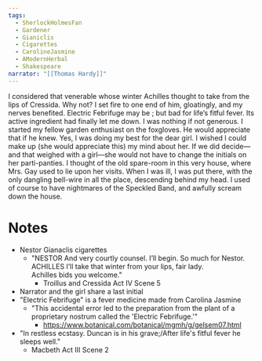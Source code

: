 ```yaml
---
tags:
  - SherlockHolmesFan
  - Gardener
  - Gianiclis
  - Cigarettes
  - CarolineJasmine
  - AModernHerbal
  - Shakespeare
narrator: "[[Thomas Hardy]]"
---
```

I considered that venerable whose winter Achilles thought to take from the lips of Cressida. Why not? I set fire to one end of him, gloatingly, and my nerves benefited. Electric Febrifuge may be ; but bad for life’s fitful fever. Its active ingredient had finally let me down. I was nothing if not generous. I started my fellow garden enthusiast on the foxgloves. He would appreciate that if he knew. Yes, I was doing my best for the dear girl. I wished I could make up (she would appreciate this) my mind about her. If we did decide—and that weighed with a girl—she would not have to change the initials on her parti-panties. I thought of the old spare-room in this very house, where Mrs. Gay used to lie upon her visits. When I was ill, I was put there, with the only dangling bell-wire in all the place, descending behind my head. I used of course to have nightmares of the Speckled Band, and awfully scream down the house.

# Notes
- Nestor Gianaclis cigarettes
	- "NESTOR And very courtly counsel. I’ll begin. So much for Nestor.
	  ACHILLES I’ll take that winter from your lips, fair lady. Achilles bids you welcome." 
		- Troillus and Cressida Act IV Scene 5
- Narrator and the girl share a last initial
- "Electric Febrifuge" is a fever medicine made from Carolina Jasmine
	- "This accidental error led to the preparation from the plant of a proprietary nostrum called the 'Electric Febrifuge.'"
		- https://www.botanical.com/botanical/mgmh/g/gelsem07.html
- "In restless ecstasy. Duncan is in his grave;/After life's fitful fever he sleeps well."
	- Macbeth Act III Scene 2

